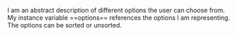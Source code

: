 I am an abstract description of different options the user can choose from. My instance variable ==options== references the options I am representing. The options can be sorted or unsorted.